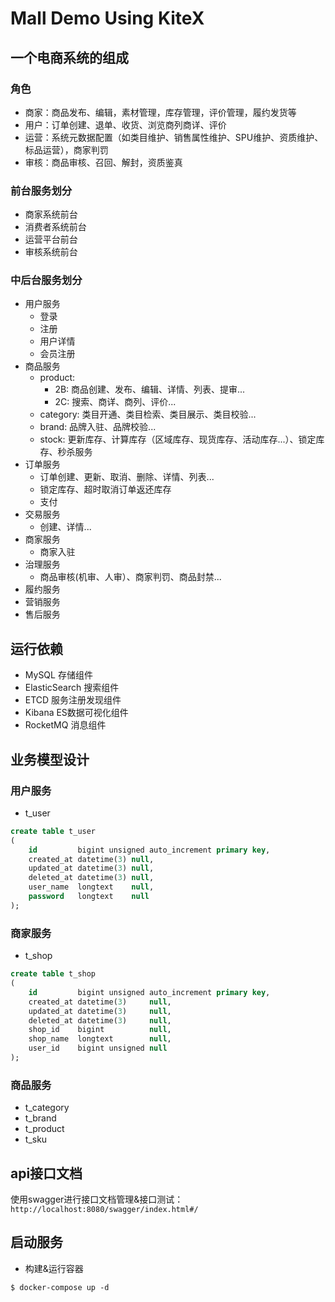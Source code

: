 # Mall Demo Using KiteX
## 一个电商系统的组成
### 角色
* 商家：商品发布、编辑，素材管理，库存管理，评价管理，履约发货等
* 用户：订单创建、退单、收货、浏览商列商详、评价
* 运营：系统元数据配置（如类目维护、销售属性维护、SPU维护、资质维护、标品运营），商家判罚
* 审核：商品审核、召回、解封，资质鉴真
### 前台服务划分
* 商家系统前台
* 消费者系统前台
* 运营平台前台
* 审核系统前台
### 中后台服务划分
* 用户服务
    * 登录
    * 注册
    * 用户详情
    * 会员注册
* 商品服务
    * product:
        * 2B: 商品创建、发布、编辑、详情、列表、提审...
        * 2C: 搜索、商详、商列、评价...
    * category: 类目开通、类目检索、类目展示、类目校验...
    * brand: 品牌入驻、品牌校验...
    * stock: 更新库存、计算库存（区域库存、现货库存、活动库存...）、锁定库存、秒杀服务
* 订单服务
    * 订单创建、更新、取消、删除、详情、列表...
    * 锁定库存、超时取消订单返还库存
    * 支付
* 交易服务
    * 创建、详情...
* 商家服务
    * 商家入驻
* 治理服务
    * 商品审核(机审、人审）、商家判罚、商品封禁...
* 履约服务
* 营销服务
* 售后服务
## 运行依赖
* MySQL 存储组件
* ElasticSearch 搜索组件
* ETCD 服务注册发现组件
* Kibana ES数据可视化组件
* RocketMQ 消息组件
## 业务模型设计
### 用户服务
* t_user
```sql
create table t_user
(
    id         bigint unsigned auto_increment primary key,
    created_at datetime(3) null,
    updated_at datetime(3) null,
    deleted_at datetime(3) null,
    user_name  longtext    null,
    password   longtext    null
);
```
### 商家服务
* t_shop
```sql
create table t_shop
(
    id         bigint unsigned auto_increment primary key,
    created_at datetime(3)     null,
    updated_at datetime(3)     null,
    deleted_at datetime(3)     null,
    shop_id    bigint          null,
    shop_name  longtext        null,
    user_id    bigint unsigned null
);
```
### 商品服务
* t_category
* t_brand
* t_product
* t_sku
## api接口文档
使用swagger进行接口文档管理&接口测试：`http://localhost:8080/swagger/index.html#/`
## 启动服务
* 构建&运行容器
```shell
$ docker-compose up -d
```
